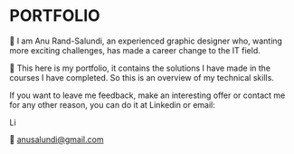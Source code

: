 # PORTFOLIO

👋 I am Anu Rand-Salundi, 
an experienced graphic designer who, wanting more exciting challenges, has made a career change to the IT field. 

💼 This here is my portfolio, it contains the solutions I have made in the courses I have completed. So this is an overview of my technical skills.

If you want to leave me feedback, make an interesting offer or contact me for any other reason, you can do it at Linkedin or email: 

  <a href="https://www.linkedin.com/in/anu-rand-salundi/">
    <img src="https://upload.wikimedia.org/wikipedia/commons/c/ca/LinkedIn_logo_initials.png" alt="LinkedIn" width="16">
  </a>

:email: anusalundi@gmail.com

